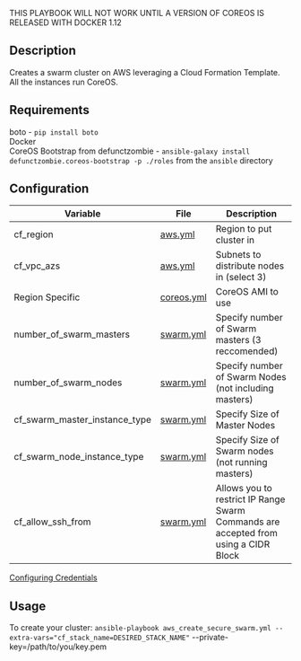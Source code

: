 THIS PLAYBOOK WILL NOT WORK UNTIL A VERSION OF COREOS IS RELEASED WITH DOCKER 1.12

## Description  
Creates a swarm cluster on AWS leveraging a Cloud Formation Template.  
All the instances run CoreOS.  

## Requirements  
boto - `pip install boto`  
Docker  
CoreOS Bootstrap from defunctzombie - `ansible-galaxy install defunctzombie.coreos-bootstrap -p ./roles` from the `ansible` directory


## Configuration  
| Variable | File | Description |
|----------|------|-------------|
| cf_region | [aws.yml](../ansible/group_vars/all/aws.yml)|Region to put cluster in|
| cf_vpc_azs | [aws.yml](../ansible/group_vars/all/aws.yml)|Subnets to distribute nodes in (select 3)|
|Region Specific|[coreos.yml](../ansible/group_vars/all/coreos.yml)|CoreOS AMI to use|
|number_of_swarm_masters | [swarm.yml](../ansible/group_vars/all/swarm.yml)|Specify number of Swarm masters (3 reccomended)|
|number_of_swarm_nodes | [swarm.yml](../ansible/group_vars/all/swarm.yml)|Specify number of Swarm Nodes (not including masters)|
|cf_swarm_master_instance_type | [swarm.yml](../ansible/group_vars/all/swarm.yml)|Specify Size of Master Nodes|
|cf_swarm_node_instance_type | [swarm.yml](../ansible/group_vars/all/swarm.yml)|Specify Size of Swarm nodes (not running masters)|
|cf_allow_ssh_from | [swarm.yml](../ansible/group_vars/all/swarm.yml)|Allows you to restrict IP Range Swarm Commands are accepted from using a CIDR Block|

[Configuring Credentials](./credentials.md)  

## Usage  
To create your cluster: `ansible-playbook aws_create_secure_swarm.yml --extra-vars="cf_stack_name=DESIRED_STACK_NAME"`  --private-key=/path/to/you/key.pem  